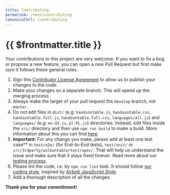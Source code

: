 ```yaml
---
title: Contributing
permalink: /next/contributing
canonicalUrl: /contributing
---
```


# {{ $frontmatter.title }}

Your contributions to this project are very welcome. If you want to fix a bug or propose a new feature, you can open a new Pull Request but first make sure it follows these general rules:

1.  Sign this [Contributor License Agreement](//goo.gl/forms/yuutGuN0RjsikVpM2) to allow us to publish your changes to the code.
2.  Make your changes on a separate branch. This will speed up the merging process.
3.  Always make the target of your pull request the `develop` branch, not `master`.
4.  Do not edit files in `dist/` (e.g: `handsontable.js`, `handsontable.css`, `handsontable.full.js`, `handsontable.full.css`, `languages/all.js`) and `languages/` (e.g: `en-US.js`, `pl-PL.js`) directories. Instead, edit files inside the `src/` directory and then use `npm run build` to make a build. More information about this you can find [here](custom-build.md).
5.  **Important:** For any change you make, please add at least one test case** in `test/e2e/` (for End-to-End tests), `test/unit/` or `src/3rdparty/walkontable/test/spec/`. That will help us understand the issue and make sure that it stays fixed forever. Read more about our [testing process](testing.md).
6.  Please lint the code, i.e. by `npm run lint` task. It should follow [our coding style](https://github.com/handsontable/handsontable/blob/master/.eslintrc), inspired by [Airbnb JavaScript Style](https://github.com/airbnb/javascript).
7.  Add a thorough description of all the changes.

**Thank you for your commitment!**
